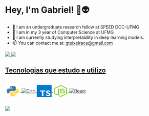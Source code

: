 # Hey, I'm Gabriel! 👾👽

- 🔎 I am an undergraduate research fellow at SPEED DCC-UFMG
- 📖 I am in my 3 year of Computer Science at UFMG
- 🌱 I am currently studying interpretability in deep learning models.
- 📫 You can contact me at: gteixeiraca@gmail.com

<div>
  <a href="https://github.com/GabrielTeixeiraC">
  <img height="150em" src="https://github-readme-stats.vercel.app/api?username=GabrielTeixeiraC&show_icons=true&theme=dark&include_all_commits=true&count_private=true"/>
  <img height="150em" src="https://github-readme-stats.vercel.app/api/top-langs/?username=GabrielTeixeiraC&layout=compact&langs_count=7&theme=dark"/>
</div>

## Tecnologias que estudo e utilizo
<div style="display: inline_block"><br>
  <img align="center" alt="Python" height="40" width="50" src="https://raw.githubusercontent.com/devicons/devicon/master/icons/python/python-original.svg">
  <img align="center" alt="C++" height="40" width="50" src="https://cdn.jsdelivr.net/gh/devicons/devicon/icons/cplusplus/cplusplus-original.svg">

  <img align="center" alt="TS" height="40" width="50" src="https://raw.githubusercontent.com/devicons/devicon/master/icons/typescript/typescript-original.svg">
  <img align="center" alt="Nodejs" height="40" width="50" src="https://raw.githubusercontent.com/devicons/devicon/master/icons/nodejs/nodejs-original.svg">
  <img align="center" alt="React" height="40" width="50" src="https://cdn.jsdelivr.net/gh/devicons/devicon/icons/react/react-original.svg">
  
</div>

##

<div> 
  <a href="https://www.linkedin.com/in/gabriel-teixeira-carvalho/" target="_blank"><img src="https://img.shields.io/badge/-LinkedIn-%230077B5?style=for-the-badge&logo=linkedin&logoColor=white" target="_blank"></a> 
 
</div>
